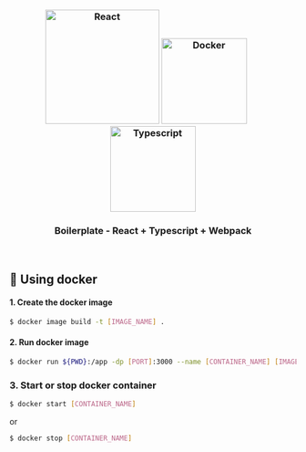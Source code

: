 <h3 align="center">
  <img src="https://user-images.githubusercontent.com/58083563/89603314-3f9cc780-d83f-11ea-974a-82f2ed7ab879.png" alt="React" width="200" />
  <img src="https://user-images.githubusercontent.com/58083563/112740890-e95bd080-8f56-11eb-9f5f-36f83d940cc2.png" alt="Docker" width="150" />&nbsp&nbsp&nbsp&nbsp
  &nbsp
  <img src="https://user-images.githubusercontent.com/58083563/89603440-87bbea00-d83f-11ea-88f1-40ded3561784.png" alt="Typescript" width="150" />
</h3>
<h3 align="center">Boilerplate - React + Typescript + Webpack</h3>
<br>

## :wrench: Using docker

#### 1. Create the docker image

```sh
$ docker image build -t [IMAGE_NAME] .
```

#### 2. Run docker image

```sh
$ docker run ${PWD}:/app -dp [PORT]:3000 --name [CONTAINER_NAME] [IMAGE_NAME]
```

### 3. Start or stop docker container

```sh
$ docker start [CONTAINER_NAME]
```
or

```sh
$ docker stop [CONTAINER_NAME]
```

